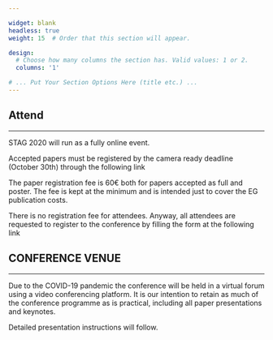 ```yaml
---

widget: blank
headless: true
weight: 15  # Order that this section will appear.

design:
  # Choose how many columns the section has. Valid values: 1 or 2.
  columns: '1'

# ... Put Your Section Options Here (title etc.) ...
---
```



## Attend

---

STAG 2020 will run as a fully online event.

Accepted papers must be registered by the camera ready deadline (October 30th) through the following link

The paper registration fee is 60€ both for papers accepted as full and poster. The fee is kept at the minimum and is intended just to cover the EG publication costs.

There is no registration fee for attendees. Anyway, all attendees are requested to register to the conference by filling the form at the following link


## CONFERENCE VENUE

---

Due to the COVID-19 pandemic the conference will be held in a virtual forum using a video conferencing platform. It is our intention to retain as much of the conference programme as is practical, including all paper presentations and keynotes.

Detailed presentation instructions will follow.
